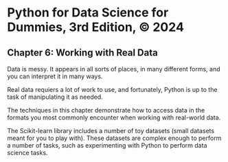 # Python for Data Science for Dummies, 3rd Edition, © 2024

## Chapter 6: Working with Real Data

Data is messy. It appears in all sorts of places, in many different forms, and you can interpret it in many ways.

Real data requiers a lot of work to use, and fortunately, Python is up to the task of manipulating it as needed.

The techniques in this chapter demonstrate how to access data in the formats you most commonly encounter when working with real-world data.

The Scikit-learn library includes a number of toy datasets (small datasets meant for you to play with). These datasets are complex enough to perform a number of tasks, such as experimenting with Python to perform data science tasks.